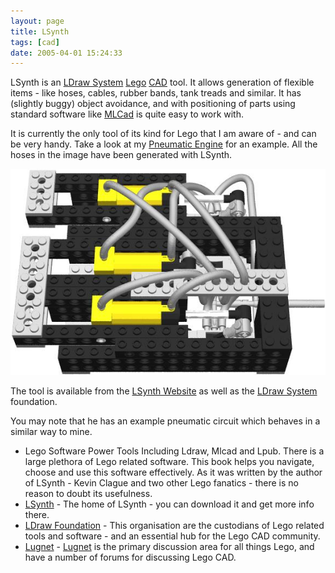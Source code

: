 ```yaml
---
layout: page
title: LSynth
tags: [cad]
date: 2005-04-01 15:24:33
---
```

LSynth is an [LDraw System](/wiki/ldraw_system.html "The primary system for CAD representation of Lego parts") [Lego](/wiki/lego.html "The best known construction toy") [CAD](/wiki/cad.html "Computer Aided Design") tool. It allows generation of flexible items - like hoses, cables, rubber bands, tank treads and similar. It has (slightly buggy) object avoidance, and with positioning of parts using standard software like [MLCad](/wiki/mlcad.html "MLCad") is quite easy to work with.

It is currently the only tool of its kind for Lego that I am aware of - and can be very handy. Take a look at my [Pneumatic Engine](/assets/downloads/PneumaticEngineLSynth.mpd) for an example. All the hoses in the image have been generated with LSynth.

![Pneumatic Engine](/galleries/2006-07-09-pneumatic-engine-repost/PneumaticEngineLSynth.jpg)

The tool is available from the [LSynth Website](http://lsynth.sourceforge.net/) as well as the [LDraw System](/wiki/ldraw_system.html "The primary system for CAD representation of Lego parts") foundation.

You may note that he has an example pneumatic circuit which behaves in a similar way to mine.

- Lego Software Power Tools Including Ldraw, Mlcad and Lpub. There is a large plethora of Lego related software. This book helps you navigate, choose and use this software effectively. As it was written by the author of LSynth - Kevin Clague and two other Lego fanatics - there is no reason to doubt its usefulness.
- <a href="http://lsynth.sourceforge.net/">LSynth</a> - The home of LSynth - you can download it and get more info there.
- <a href="http://www.ldraw.org/">LDraw Foundation</a> - This organisation are the custodians of Lego related tools and software - and an essential hub for the Lego CAD community.
- <a href="https://www.lugnet.com/">Lugnet</a> - <a href="/wiki/lugnet.html" title="Lego Users Group Network">Lugnet</a> is the primary discussion area for all things Lego, and have a number of forums for discussing Lego CAD.
